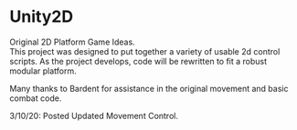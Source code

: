 # Unity2D
Original 2D Platform Game Ideas.  
This project was designed to put together a variety of usable 2d control scripts.  As the project develops, code will be rewritten to fit a robust modular platform.

Many thanks to Bardent for assistance in the original movement and basic combat code.

3/10/20:  Posted Updated Movement Control.
